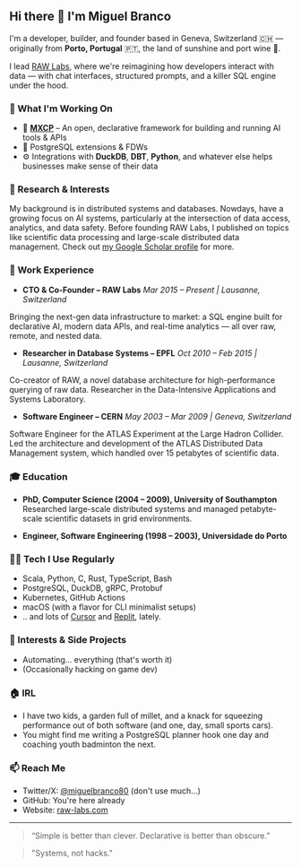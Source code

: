 ## Hi there 👋 I'm Miguel Branco

I'm a developer, builder, and founder based in Geneva, Switzerland 🇨🇭 — originally from **Porto, Portugal** 🇵🇹, the land of sunshine and port wine 🍷.

I lead [RAW Labs](https://www.raw-labs.com), where we're reimagining how developers interact with data — with chat interfaces, structured prompts, and a killer SQL engine under the hood.

### 🚀 What I'm Working On
- 🧠 [**MXCP**](https://mxcp.dev/) – An open, declarative framework for building and running AI tools & APIs
- 🐘 PostgreSQL extensions & FDWs
- ⚙️ Integrations with **DuckDB**, **DBT**, **Python**, and whatever else helps businesses make sense of their data

### 🎯 Research & Interests
My background is in distributed systems and databases.
Nowdays, have a growing focus on AI systems, particularly at the intersection of data access, analytics, and data safety.
Before founding RAW Labs, I published on topics like scientific data processing and large-scale distributed data management.
Check out [my Google Scholar profile](https://scholar.google.com/citations?hl=en&user=-9HaVzYAAAAJ) for more.

### 💼 Work Experience

- **CTO & Co-Founder – RAW Labs**
_Mar 2015 – Present | Lausanne, Switzerland_

Bringing the next-gen data infrastructure to market: a SQL engine built for declarative AI, modern data APIs, and real-time analytics — all over raw, remote, and nested data.

- **Researcher in Database Systems – EPFL**
_Oct 2010 – Feb 2015 | Lausanne, Switzerland_

Co-creator of RAW, a novel database architecture for high-performance querying of raw data. Researcher in the Data-Intensive Applications and Systems Laboratory.

- **Software Engineer – CERN**
_May 2003 – Mar 2009 | Geneva, Switzerland_

Software Engineer for the ATLAS Experiment at the Large Hadron Collider. Led the architecture and development of the ATLAS Distributed Data Management system, which handled over 15 petabytes of scientific data.

### 🎓 Education

- **PhD, Computer Science (2004 – 2009), University of Southampton**
Researched large-scale distributed systems and managed petabyte-scale scientific datasets in grid environments.

- **Engineer, Software Engineering (1998 – 2003), Universidade do Porto**

### 👨‍💻 Tech I Use Regularly
- Scala, Python, C, Rust, TypeScript, Bash
- PostgreSQL, DuckDB, gRPC, Protobuf
- Kubernetes, GitHub Actions
- macOS (with a flavor for CLI minimalist setups)
- .. and lots of [Cursor](https://cursor.com/) and [Replit](https://replit.com/), lately.

### 🧠 Interests & Side Projects
- Automating... everything (that's worth it)
- (Occasionally hacking on game dev)

### 🏠 IRL
- I have two kids, a garden full of millet, and a knack for squeezing performance out of both software (and one, day, small sports cars).
- You might find me writing a PostgreSQL planner hook one day and coaching youth badminton the next.

### 📫 Reach Me
- Twitter/X: [@miguelbranco80](https://twitter.com/miguelbranco80) (don't use much...)
- GitHub: You're here already
- Website: [raw-labs.com](https://www.raw-labs.com)

---

> “Simple is better than clever. Declarative is better than obscure.”
 
> "Systems, not hacks."
